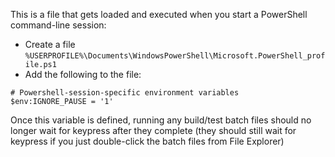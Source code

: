 This is a file that gets loaded and executed when you start a PowerShell command-line session:
- Create a file `%USERPROFILE%\Documents\WindowsPowerShell\Microsoft.PowerShell_profile.ps1`
- Add the following to the file:
```
# Powershell-session-specific environment variables
$env:IGNORE_PAUSE = '1'
```
Once this variable is defined, running any build/test batch files should no longer wait for keypress after they complete (they should still wait for keypress if you just double-click the batch files from File Explorer)
